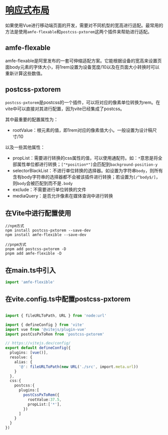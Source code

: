 # [响应式布局](https://juejin.cn/post/7186236863714164793)

如果使用Vue进行移动端页面的开发，需要对不同机型的宽高进行适配。最常用的方法是使用`amfe-flexable`和`postcss-pxtorem`这两个插件来帮助进行适配。

## amfe-flexable

amfe-flexable是阿里发布的一套可伸缩适配方案。它能根据设备的宽高来设置页面body元素的字体大小，将1rem设置为设备宽度/10以及在页面大小转换时可以重新计算这些数值。

## postcss-pxtorem

`postcss-pxtorem`是postcss的一个插件，可以将对应的像素单位转换为rem。在vite中可以直接对其进行配置，因为vite已经集成了postcss。

其中最重要的配置属性为：

- rootValue：根元素的值，即1rem对应的像素值大小。一般设置为设计稿尺寸/10

以及一些其他属性：

- propList：需要进行转换的css属性的值，可以使用通配符。如：`*`意思是将全部属性单位都进行转换；`["*position*"]`会匹配到`background-position-y`
- selectorBlackList：不进行单位转换的选择器。如设置为字符串`body`，则所有含有body字符串的选择器都不会被该插件进行转换；若设置为`[/^body$/]`，则`body`会被匹配到而不是`.body`
- exclude：不需要进行单位转换的文件
- mediaQuery：是否允许像素在媒体查询中进行转换

## 在Vite中进行配置使用

```shell
//npm方式
npm install postcss-pxtorem --save-dev
npm install amfe-flexible --save-dev

//pnpm方式
pnpm add postcss-pxtorem -D
pnpm add amfe-flexible -D

```

## 在main.ts中引入

```ts
import 'amfe-flexible'
```

## 在vite.config.ts中配置postcss-pxtorem

```ts

import { fileURLToPath, URL } from 'node:url'

import { defineConfig } from 'vite'
import vue from '@vitejs/plugin-vue'
import postCssPxToRem from 'postcss-pxtorem'

// https://vitejs.dev/config/
export default defineConfig({
  plugins: [vue()],
  resolve: {
    alias: {
      '@': fileURLToPath(new URL('./src', import.meta.url))
    }
  },
  css:{
    postcss:{
      plugins:[
        postCssPxToRem({
          rootValue:37.5,
          propList:['*'],
        })
      ]
    }
  }
})

```

